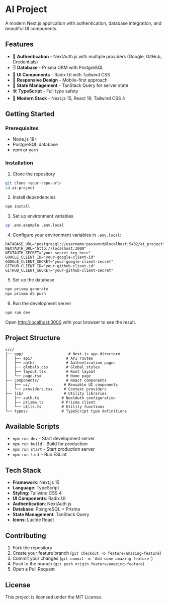 # AI Project

A modern Next.js application with authentication, database integration, and beautiful UI components.

## Features

- 🔐 **Authentication** - NextAuth.js with multiple providers (Google, GitHub, Credentials)
- 🗄️ **Database** - Prisma ORM with PostgreSQL
- 🎨 **UI Components** - Radix UI with Tailwind CSS
- 📱 **Responsive Design** - Mobile-first approach
- 🔄 **State Management** - TanStack Query for server state
- 🛠️ **TypeScript** - Full type safety
- 🎯 **Modern Stack** - Next.js 15, React 19, Tailwind CSS 4

## Getting Started

### Prerequisites

- Node.js 18+ 
- PostgreSQL database
- npm or yarn

### Installation

1. Clone the repository
```bash
git clone <your-repo-url>
cd ai-project
```

2. Install dependencies
```bash
npm install
```

3. Set up environment variables
```bash
cp .env.example .env.local
```

4. Configure your environment variables in `.env.local`:
```env
DATABASE_URL="postgresql://username:password@localhost:5432/ai_project"
NEXTAUTH_URL="http://localhost:3000"
NEXTAUTH_SECRET="your-secret-key-here"
GOOGLE_CLIENT_ID="your-google-client-id"
GOOGLE_CLIENT_SECRET="your-google-client-secret"
GITHUB_CLIENT_ID="your-github-client-id"
GITHUB_CLIENT_SECRET="your-github-client-secret"
```

5. Set up the database
```bash
npx prisma generate
npx prisma db push
```

6. Run the development server
```bash
npm run dev
```

Open [http://localhost:3000](http://localhost:3000) with your browser to see the result.

## Project Structure

```
src/
├── app/                    # Next.js app directory
│   ├── api/               # API routes
│   ├── auth/              # Authentication pages
│   ├── globals.css        # Global styles
│   ├── layout.tsx         # Root layout
│   └── page.tsx           # Home page
├── components/            # React components
│   ├── ui/               # Reusable UI components
│   └── providers.tsx     # Context providers
├── lib/                  # Utility libraries
│   ├── auth.ts          # NextAuth configuration
│   ├── prisma.ts        # Prisma client
│   └── utils.ts         # Utility functions
└── types/               # TypeScript type definitions
```

## Available Scripts

- `npm run dev` - Start development server
- `npm run build` - Build for production
- `npm run start` - Start production server
- `npm run lint` - Run ESLint

## Tech Stack

- **Framework**: Next.js 15
- **Language**: TypeScript
- **Styling**: Tailwind CSS 4
- **UI Components**: Radix UI
- **Authentication**: NextAuth.js
- **Database**: PostgreSQL + Prisma
- **State Management**: TanStack Query
- **Icons**: Lucide React

## Contributing

1. Fork the repository
2. Create your feature branch (`git checkout -b feature/amazing-feature`)
3. Commit your changes (`git commit -m 'Add some amazing feature'`)
4. Push to the branch (`git push origin feature/amazing-feature`)
5. Open a Pull Request

## License

This project is licensed under the MIT License.